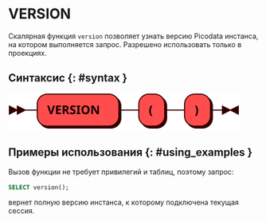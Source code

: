 # VERSION

Скалярная функция `version` позволяет узнать версию Picodata инстанса,
на котором выполняется запрос. Разрешено использовать только в
проекциях.

## Синтаксис {: #syntax }

![VERSION](../../images/ebnf/version.svg)

## Примеры использования {: #using_examples }

Вызов функции не требует привилегий и таблиц, поэтому запрос:

```sql
SELECT version();
```

вернет полную версию инстанса, к которому подключена текущая сессия.
